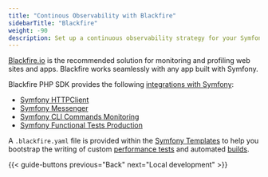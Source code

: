 ```yaml
---
title: "Continous Observability with Blackfire"
sidebarTitle: "Blackfire"
weight: -90
description: Set up a continuous observability strategy for your Symfony app with Blackfire.
---
```


[Blackfire.io](../../../increase-observability/integrate-observability/blackfire.md) is the recommended solution
for monitoring and profiling web sites and apps.
Blackfire works seamlessly with any app built with Symfony.

Blackfire PHP SDK provides the following [integrations with
Symfony](https://blackfire.io/docs/php/integrations/symfony/index):

- [Symfony HTTPClient](https://blackfire.io/docs/php/integrations/symfony/http-client)
- [Symfony Messenger](https://blackfire.io/docs/php/integrations/symfony/messenger)
- [Symfony CLI Commands Monitoring](https://blackfire.io/docs/php/integrations/symfony/cli-commands-monitoring)
- [Symfony Functional Tests Production](https://blackfire.io/docs/php/integrations/symfony/functional-tests)

A `.blackfire.yaml` file is provided within the [Symfony Templates](https://github.com/symfonycorp/platformsh-symfony-template/blob/7.2/.blackfire.yaml)
to help you bootstrap the writing of custom [performance tests](https://blackfire.io/docs/testing-cookbooks/index)
and automated [builds](https://blackfire.io/docs/builds-cookbooks/index).

{{< guide-buttons previous="Back" next="Local development" >}}
